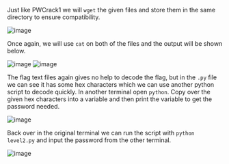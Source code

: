 Just like PWCrack1 we will `wget` the given files and store them in the same directory to ensure compatibility. 

![image](https://github.com/JMacPort/picoCTFs/assets/145376972/9b0a825b-b366-4a35-acde-58fadba565ab)

Once again, we will use `cat` on both of the files and the output will be shown below. 

![image](https://github.com/JMacPort/picoCTFs/assets/145376972/a37f728c-864f-4d79-8d0e-574391e587ff)
![image](https://github.com/JMacPort/picoCTFs/assets/145376972/09bafd28-4717-44a3-bd1d-c638e52a30bc)

The flag text files again gives no help to decode the flag, but in the `.py` file we can see it has some hex characters which we can use another python script to decode quickly. In another terminal open `python`.
Copy over the given hex characters into a variable and then print the variable to get the password needed. 

![image](https://github.com/JMacPort/picoCTFs/assets/145376972/3cdf10aa-1441-4547-8d5c-21e426b3e103)

Back over in the original terminal we can run the script with `python level2.py` and input the password from the other terminal.

![image](https://github.com/JMacPort/picoCTFs/assets/145376972/31577674-edd0-452e-9b2a-ec5c3bffe673)
